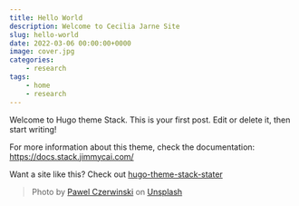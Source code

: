 ```yaml
---
title: Hello World
description: Welcome to Cecilia Jarne Site
slug: hello-world
date: 2022-03-06 00:00:00+0000
image: cover.jpg
categories:
    - research
tags:
    - home
    - research
---
```


Welcome to Hugo theme Stack. This is your first post. Edit or delete it, then start writing!

For more information about this theme, check the documentation: https://docs.stack.jimmycai.com/

Want a site like this? Check out [hugo-theme-stack-stater](https://github.com/CaiJimmy/hugo-theme-stack-starter)

> Photo by [Pawel Czerwinski](https://unsplash.com/@pawel_czerwinski) on [Unsplash](https://unsplash.com/)